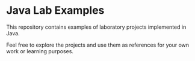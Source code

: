 # Java Lab Examples
This repository contains examples of laboratory projects implemented in Java. 

Feel free to explore the projects and use them as references for your own work or learning purposes.
